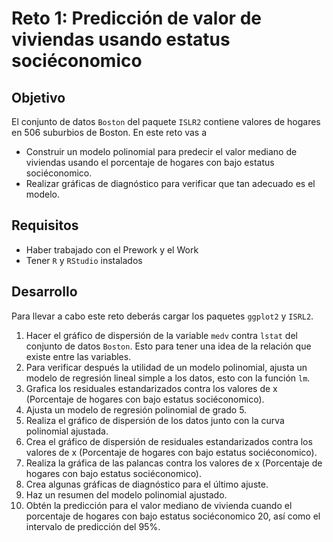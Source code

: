 # Reto 1: Predicción de valor de viviendas usando estatus sociéconomico

## Objetivo

El conjunto de datos `Boston` del paquete `ISLR2` contiene valores de hogares en 506 suburbios de Boston. En este reto vas a 

- Construir un modelo polinomial para predecir el valor mediano de viviendas usando el porcentaje de hogares con bajo estatus sociéconomico. 
- Realizar gráficas de diagnóstico para verificar que tan adecuado es el modelo.

## Requisitos

- Haber trabajado con el Prework y el Work
- Tener `R` y `RStudio` instalados

## Desarrollo

Para llevar a cabo este reto deberás cargar los paquetes `ggplot2` y `ISRL2`.

1. Hacer el gráfico de dispersión de la variable `medv` contra `lstat` del conjunto de datos `Boston`. Esto para tener una idea de la relación que existe entre las variables.
2. Para verificar después la utilidad de un modelo polinomial, ajusta un modelo de regresión lineal simple a los datos, esto con la función `lm`.
3. Grafica los residuales estandarizados contra los valores de x (Porcentaje de hogares con bajo estatus sociéconomico).
4. Ajusta un modelo de regresión polinomial de grado 5.
5. Realiza el gráfico de dispersión de los datos junto con la curva polinomial ajustada.
6. Crea el gráfico de dispersión de residuales estandarizados contra los valores de x (Porcentaje de hogares con bajo estatus sociéconomico).
7. Realiza la gráfica de las palancas contra los valores de x (Porcentaje de hogares con bajo estatus sociéconomico).
8. Crea algunas gráficas de diagnóstico para el último ajuste.
9. Haz un resumen del modelo polinomial ajustado.
10. Obtén la predicción para el valor mediano de vivienda cuando el porcentaje de hogares con bajo estatus sociéconomico 20, así como el intervalo de predicción del 95%.

